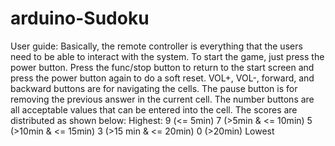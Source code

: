 # arduino-Sudoku
User guide: Basically, the remote controller is everything that the users need to be able to interact
with the system. To start the game, just press the power button. Press the func/stop button to
return to the start screen and press the power button again to do a soft reset. VOL+, VOL-,
forward, and backward buttons are for navigating the cells. The pause button is for removing the
previous answer in the current cell. The number buttons are all acceptable values that can be
entered into the cell. The scores are distributed as shown below:
Highest: 
9 (<= 5min)
7 (>5min & <= 10min)
5 (>10min & <= 15min)
3 (>15 min & <= 20min)
0 (>20min)
Lowest 
